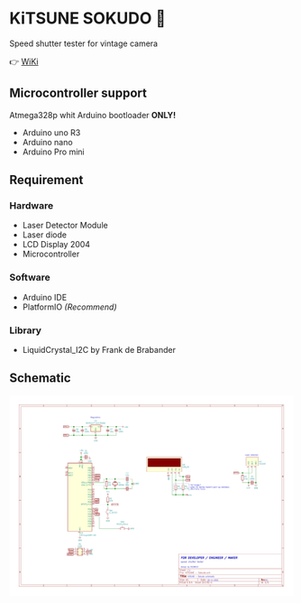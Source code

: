 # KiTSUNE SOKUDO 🦊  
Speed shutter tester for vintage camera  
  
👉 [WiKi](https://github.com/Wolfnest-Studio/KiTSUNE-SOKUDO/wiki)
  
## Microcontroller support
Atmega328p whit Arduino bootloader **ONLY!**  
- Arduino uno R3
- Arduino nano
- Arduino Pro mini  

## Requirement  
### Hardware  
- Laser Detector Module
- Laser diode
- LCD Display 2004
- Microcontroller
### Software
- Arduino IDE
- PlatformIO *(Recommend)*
### Library
- LiquidCrystal_I2C by Frank de Brabander  

## Schematic
![](image/Schematic_for_Dev.png)
